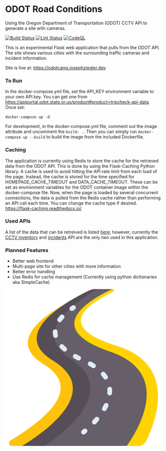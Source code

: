 # ODOT Road Conditions
Using the Oregon Department of Transportation (ODOT) CCTV API to generate a site with cameras.

[![Build Status][build_image]][build_page] [![Lint Status][b_image]][b_page] [![CodeQL][ca_image]][ca_page]

[build_image]: https://github.com/zigsphere/odot-cameras/actions/workflows/docker-publish.yml/badge.svg
[build_page]: https://github.com/zigsphere/odot-cameras/actions


[b_image]: https://github.com/zigsphere/odot-cameras/actions/workflows/python-app.yml/badge.svg
[b_page]: https://github.com/zigsphere/odot-cameras/actions

[ca_image]: https://github.com/zigsphere/odot-cameras/actions/workflows/codeql-analysis.yml/badge.svg
[ca_page]: https://github.com/zigsphere/odot-cameras/actions

This is an experimental Flask web application that pulls from the ODOT API. The site shows various cities with the surrounding traffic cameras and incident information.

Site is live at: https://odotcams.josephziegler.dev

### To Run
In the docker-compose.yml file, set the API_KEY environment variable to your own API key. You can get one from https://apiportal.odot.state.or.us/product#product=tripcheck-api-data. Once set:

```
docker-compose up -d
```

For development, in the docker-compose.yml file, comment out the image attribute and uncomment the `build: .`. Then you can simply run `docker-compose up --build` to build the image from the included Dockerfile.

### Caching
The application is currently using Redis to store the cache for the retrieved data from the ODOT API. This is done by using the Flask-Caching Python library. A cache is used to avoid hitting the API rate limit from each load of the page. Instead, the cache is stored for the time specified for HOMEPAGE_CACHE_TIMEOUT and DATA_CACHE_TIMEOUT. These can be set as environment variables for the ODOT container image within the docker-compose file. Now, when the page is loaded by several concurrent connections, the data is pulled from the Redis cache rather than performing an API call each time. You can change the cache type if desired. https://flask-caching.readthedocs.io/ 

### Used APIs
A list of the data that can be retreived is listed [here](https://tripcheck.com/Pages/API); however, currently the [CCTV inventory](https://apiportal.odot.state.or.us/api-details#api=tripcheck-api-v1-0;rev=1&operation=Cls_GetClsInventory) and [incidents](https://apiportal.odot.state.or.us/api-details#api=tripcheck-api-v1-0;rev=1&operation=Inc_GetIncidentsFilter) API are the only two used in this application.

### Planned Features
 - Better web frontend
 - Multi-page site for other cities with more information
 - Better error handling
 - Use Redis for cache management (Currently using python dictionaries aka SimpleCache)
 
![road](https://github.com/zigsphere/odot-cameras/blob/main/static/road.png?raw=true)
